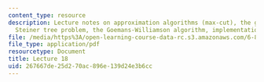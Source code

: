 ```yaml
---
content_type: resource
description: Lecture notes on approximation algorithms (max-cut), the generalized
  Steiner tree problem, the Goemans-Williamson algorithm, implementation, and generalizations.
file: /media/https%3A/open-learning-course-data-rc.s3.amazonaws.com/6-854j-advanced-algorithms-fall-2008/267667de25d270ac896e139d24e3b6cc_lecture18.pdf
file_type: application/pdf
resourcetype: Document
title: Lecture 18
uid: 267667de-25d2-70ac-896e-139d24e3b6cc
---
```

